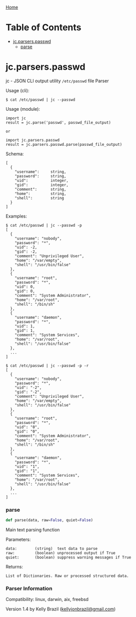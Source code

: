 [Home](https://kellyjonbrazil.github.io/jc/)
# Table of Contents

* [jc.parsers.passwd](#jc.parsers.passwd)
  * [parse](#jc.parsers.passwd.parse)

<a id="jc.parsers.passwd"></a>

# jc.parsers.passwd

jc - JSON CLI output utility `/etc/passwd` file Parser

Usage (cli):

    $ cat /etc/passwd | jc --passwd

Usage (module):

    import jc
    result = jc.parse('passwd', passwd_file_output)

    or

    import jc.parsers.passwd
    result = jc.parsers.passwd.parse(passwd_file_output)

Schema:

    [
      {
        "username":     string,
        "password":     string,
        "uid":          integer,
        "gid":          integer,
        "comment":      string,
        "home":         string,
        "shell":        string
      }
    ]

Examples:

    $ cat /etc/passwd | jc --passwd -p
    [
      {
        "username": "nobody",
        "password": "*",
        "uid": -2,
        "gid": -2,
        "comment": "Unprivileged User",
        "home": "/var/empty",
        "shell": "/usr/bin/false"
      },
      {
        "username": "root",
        "password": "*",
        "uid": 0,
        "gid": 0,
        "comment": "System Administrator",
        "home": "/var/root",
        "shell": "/bin/sh"
      },
      {
        "username": "daemon",
        "password": "*",
        "uid": 1,
        "gid": 1,
        "comment": "System Services",
        "home": "/var/root",
        "shell": "/usr/bin/false"
      },
      ...
    ]

    $ cat /etc/passwd | jc --passwd -p -r
    [
      {
        "username": "nobody",
        "password": "*",
        "uid": "-2",
        "gid": "-2",
        "comment": "Unprivileged User",
        "home": "/var/empty",
        "shell": "/usr/bin/false"
      },
      {
        "username": "root",
        "password": "*",
        "uid": "0",
        "gid": "0",
        "comment": "System Administrator",
        "home": "/var/root",
        "shell": "/bin/sh"
      },
      {
        "username": "daemon",
        "password": "*",
        "uid": "1",
        "gid": "1",
        "comment": "System Services",
        "home": "/var/root",
        "shell": "/usr/bin/false"
      },
      ...
    ]

<a id="jc.parsers.passwd.parse"></a>

### parse

```python
def parse(data, raw=False, quiet=False)
```

Main text parsing function

Parameters:

    data:        (string)  text data to parse
    raw:         (boolean) unprocessed output if True
    quiet:       (boolean) suppress warning messages if True

Returns:

    List of Dictionaries. Raw or processed structured data.

### Parser Information
Compatibility:  linux, darwin, aix, freebsd

Version 1.4 by Kelly Brazil (kellyjonbrazil@gmail.com)
